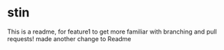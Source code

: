 # stin

This is a readme, for feature1 to get more familiar with branching and pull requests!
made another change to Readme

